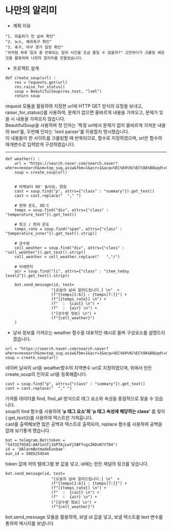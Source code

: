 # 나만의 알리미

- 계획 이유
```
"1. 외출하기 전 날씨 확인"
"2. 뉴스, 해외축구 확인"
"3. 축구, 야구 경기 일정 확인"
"위처럼 하루 일과 중 반복되는 일의 시간을 조금 줄일 수 없을까?" 고민하다가 크롤링 배운 것을 활용하여 나만의 알리미를 만들었습니다.
```
  
- 프로젝트 설계
```
def create_soup(url) :
    res = requests.get(url)
    res.raise_for_status()
    soup = BeautifulSoup(res.text, "lxml")
    return soup
```
request 모듈을 활용하여 지정한 url에 HTTP GET 방식의 요청을 보내고,    
raiser_for_status()를 사용하여, 문제가 없으면 올바르게 내용을 가져오고, 문제가 있을 시 내용을 가져오지 않습니다.   
BeautifulSoup을 사용하여 첫 인자는 '특정 url에서 문제가 없어 올바르게 가져온 내용의 text'를, 두번째 인자는 'lxml parser'를 이용할지 명시했습니다.   
이 내용들이 한 사이트를 크롤링할 때 반복되므로, 함수로 지정하였으며, url은 함수의 매개변수로 입력받게 구성하였습니다.    

<hr>
 

```
def weather() :
    url = "https://search.naver.com/search.naver?where=nexearch&sm=top_sug.asiw&fbm=1&acr=1&acq=%EC%84%9C%EC%9A%B8&qdt=0&ie=utf8&acir=1&query=%EC%84%9C%EC%9A%B8+%EB%82%A0%EC%94%A8"
    soup = create_soup(url)
    
    
    # 어제보다 OO' 높아요, 맑음
    cast = soup.find("p", attrs={"class" : "summary"}).get_text()
    cast = cast.replace("  "," ")

    # 현재 온도, OO'C
    temps = soup.find("div", attrs={"class" : "temperature_text"}).get_text()

    # 최고 / 최저 온도
    temps_rate = soup.find("span", attrs={"class" : "temperature_inner"}).get_text().strip()

    # 강수량
    cell_weather = soup.find("div", attrs={"class" : "cell_weather"}).get_text().strip()
    cell_weather = cell_weather.replace("   ","/")

    # 미세먼지
    air = soup.find("li", attrs={"class" : "item_today level2"}).get_text().strip()
    
    bot.send_message(id, text=
                    "[오늘의 날씨 알려드립니다.] \n"  +
                    (f"{temps[1:6]} : {temps[7:]}") +
                    (f"[{temps_rate}] \n") +
                    (f"  :  {cast} \n") +
                    (f"  :  {air} \n") +
                    ("[강수량 정보] \n") +
                    (f"{cell_weather}")
    )
```
- 날씨 정보를 가져오는 weather 함수를 대표적인 예시로 들며 구성요소를 설명드리겠습니다.  
```
url = "https://search.naver.com/search.naver?where=nexearch&sm=top_sug.asiw&fbm=1&acr=1&acq=%EC%84%9C%EC%9A%B8&qdt=0&ie=utf8&acir=1&query=%EC%84%9C%EC%9A%B8+%EB%82%A0%EC%94%A8"
soup = create_soup(url)
```
네이버 날씨의 url을 weather함수의 지역변수 url로 지정하였으며, 위에서 만든 create_soup의 인자로 url을 등록해줍니다. 
```
cast = soup.find("p", attrs={"class" : "summary"}).get_text()
cast = cast.replace("  "," ")
```
가져올 데이터를 find, find_all 방식으로 태그 요소와 속성을 중점적으로 찾을 수 있습니다.  
soup의 find 함수를 사용하여 **'p 태그 요소'와 'p 태그 속성에 해당하는 class'** 를 찾아 (.get_text())를 사용하여 텍스트만 가져옵니다.  
cast를 출력해보면 많은 공백과 텍스트로 출력되어, replace 함수를 사용하여 공백을 없애 보기좋게 했습니다.  
```
bot = telegram.Bot(token = "5433279502:AAF1snTj1bPTAjLwYj5BFfvgsZKDvN7tT84")
id = '@AlarmBotmadeEunbae'
eun_id = 5085254544
```
token 값에 저의 텔레그램 봇 값을 넣고, id에는 만든 채널의 링크를 넣습니다.
```
bot.send_message(id, text=
                    "[오늘의 날씨 알려드립니다.] \n"  +
                    (f"{temps[1:6]} : {temps[7:]}") +
                    (f"[{temps_rate}] \n") +
                    (f"  :  {cast} \n") +
                    (f"  :  {air} \n") +
                    ("[강수량 정보] \n") +
                    (f"{cell_weather}")
```
bot.send_message 모듈을 활용하여, 보낼 id 값을 넣고, 보낼 텍스트를 text 변수를 통하여 메시지를 보냅니다.
